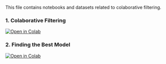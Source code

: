 This file contains notebooks and datasets related to colaborative filtering.

### 1. Colaborative Filtering

[![Open in Colab](https://colab.research.google.com/assets/colab-badge.svg)](https://colab.research.google.com/github/manaranjanp/MLUL2/blob/main/cf/Collaborative_Filtering_V1.ipynb)

### 2. Finding the Best Model

[![Open in Colab](https://colab.research.google.com/assets/colab-badge.svg)](https://colab.research.google.com/github/manaranjanp/MLUL2/blob/main/cf/Recsys_Using_Surprise_v1.ipynb)




